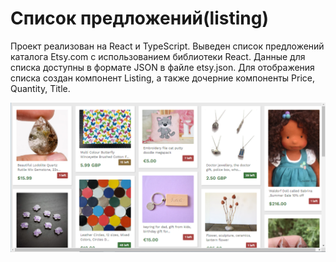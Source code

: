 # Список предложений(listing)

Проект реализован на  React и TypeScript.
Выведен список предложений каталога Etsy.com с использованием библиотеки React. Данные для списка доступны в формате JSON в файле etsy.json. Для отображения списка создан компонент Listing, а также дочерние компоненты Price, Quantity, Title.

<img width="900" alt="listing-screenshot" src="https://github.com/Mali-zi/listing/blob/master/src/img/screenshot-listing.PNG">
